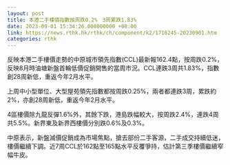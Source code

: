 ```yaml
---
layout: post
title: 本港二手樓價指數按周跌0.2%　3周累跌1.83%
date: 2023-09-01 15:34:26.000000000 +08:00
link: https://news.rthk.hk/rthk/ch/component/k2/1716245-20230901.htm
categories: rthk
---
```


反映本港二手樓價走勢的中原城市領先指數(CCL)最新報162.4點，按周跌0.2%，反映8月時油塘新盤首輪低價促銷開售的當周市況。CCL連跌3周共1.83%，指數創28周新低，重返今年2月水平。

上周中小型單位、大型屋苑領先指數都按周跌0.25%，兩者都連跌3周，累跌約2%，亦創28周新低，重返今年2月水平。

4區樓價除九龍反彈1.6%外，其餘下跌，港島跌幅較大，按周跌2.4%，連跌4周共5.5%。新界東及新界西樓價分別跌0.6%及0.3%。

中原表示，新盤減價促銷成為市場焦點，搶去部份二手客源，二手成交持續低迷，樓價繼續下調。近7周CCL於162點至165點水平反覆爭持，估計第三季樓價繼續窄幅牛皮。

